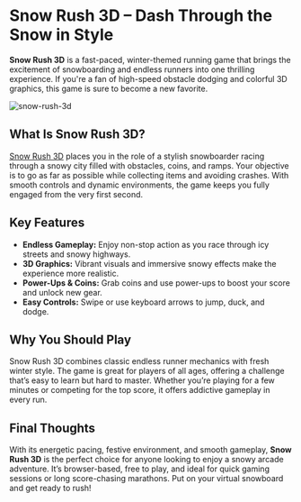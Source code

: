 <h1>Snow Rush 3D – Dash Through the Snow in Style</h1>

<p><strong>Snow Rush 3D</strong> is a fast-paced, winter-themed running game that brings the excitement of snowboarding and endless runners into one thrilling experience. If you're a fan of high-speed obstacle dodging and colorful 3D graphics, this game is sure to become a new favorite.</p>

![snow-rush-3d](https://github.com/user-attachments/assets/d964f057-ac08-4980-b51d-96b475f4d956)

<h2>What Is Snow Rush 3D?</h2>
<p><a href="[https://doodle-jump.co/](https://doodle-jump.co/snow-rush-3d)">Snow Rush 3D</a> places you in the role of a stylish snowboarder racing through a snowy city filled with obstacles, coins, and ramps. Your objective is to go as far as possible while collecting items and avoiding crashes. With smooth controls and dynamic environments, the game keeps you fully engaged from the very first second.</p>

<h2>Key Features</h2>
<ul>
  <li><strong>Endless Gameplay:</strong> Enjoy non-stop action as you race through icy streets and snowy highways.</li>
  <li><strong>3D Graphics:</strong> Vibrant visuals and immersive snowy effects make the experience more realistic.</li>
  <li><strong>Power-Ups & Coins:</strong> Grab coins and use power-ups to boost your score and unlock new gear.</li>
  <li><strong>Easy Controls:</strong> Swipe or use keyboard arrows to jump, duck, and dodge.</li>
</ul>

<h2>Why You Should Play</h2>
<p>Snow Rush 3D combines classic endless runner mechanics with fresh winter style. The game is great for players of all ages, offering a challenge that’s easy to learn but hard to master. Whether you’re playing for a few minutes or competing for the top score, it offers addictive gameplay in every run.</p>

<h2>Final Thoughts</h2>
<p>With its energetic pacing, festive environment, and smooth gameplay, <strong>Snow Rush 3D</strong> is the perfect choice for anyone looking to enjoy a snowy arcade adventure. It’s browser-based, free to play, and ideal for quick gaming sessions or long score-chasing marathons. Put on your virtual snowboard and get ready to rush!</p>

